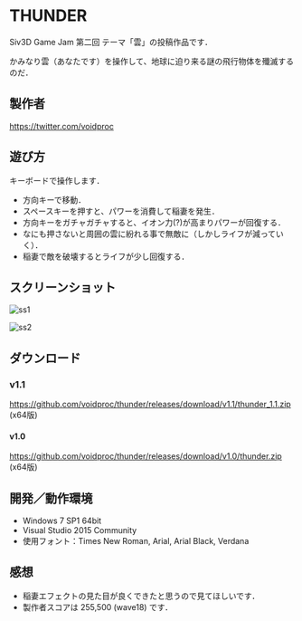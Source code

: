 # THUNDER

Siv3D Game Jam 第二回 テーマ「雲」の投稿作品です．

かみなり雲（あなたです）を操作して、地球に迫り来る謎の飛行物体を殲滅するのだ．

## 製作者
<https://twitter.com/voidproc>

## 遊び方

キーボードで操作します．

* 方向キーで移動．
* スペースキーを押すと、パワーを消費して稲妻を発生．
* 方向キーをガチャガチャすると、イオン力(?)が高まりパワーが回復する．
* なにも押さないと周囲の雲に紛れる事で無敵に（しかしライフが減っていく）．
* 稲妻で敵を破壊するとライフが少し回復する．

## スクリーンショット
![ss1](https://github.com/voidproc/thunder/wiki/img/ss1.png)

![ss2](https://github.com/voidproc/thunder/wiki/img/ss2.png)

## ダウンロード

### v1.1
<https://github.com/voidproc/thunder/releases/download/v1.1/thunder_1.1.zip> (x64版)

#### v1.0
<https://github.com/voidproc/thunder/releases/download/v1.0/thunder.zip> (x64版)

## 開発／動作環境
* Windows 7 SP1 64bit
* Visual Studio 2015 Community
* 使用フォント：Times New Roman, Arial, Arial Black, Verdana

## 感想
* 稲妻エフェクトの見た目が良くできたと思うので見てほしいです．
* 製作者スコアは 255,500 (wave18) です．
